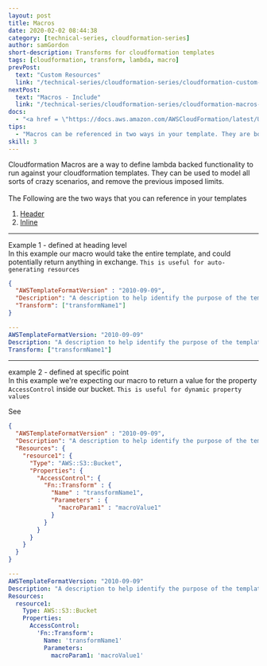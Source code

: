 ```yaml
---
layout: post
title: Macros
date: 2020-02-02 08:44:38
category: [technical-series, cloudformation-series]
author: samGordon
short-description: Transforms for cloudformation templates
tags: [cloudformation, transform, lambda, macro]
prevPost:
  text: "Custom Resources"
  link: "/technical-series/cloudformation-series/cloudformation-custom-resources"
nextPost:
  text: "Macros - Include"
  link: "/technical-series/cloudformation-series/cloudformation-macros-include"
docs:
  - "<a href = \"https://docs.aws.amazon.com/AWSCloudFormation/latest/UserGuide/template-macros.html\">AWS docs on cloudformation Macros</a>"
tips:
  - "Macros can be referenced in two ways in your template. They are both listed below"
skill: 3
---
```


Cloudformation Macros are a way to define lambda backed functionality to run against your cloudformation templates. They can be used to model all sorts of crazy scenarios, and remove the previous imposed limits.
  <br>
  <br>
The Following are the two ways that you can reference in your templates

1. [Header](#header)
2. [Inline](#inline)

---

<a name="header"></a>
Example 1 - defined at heading level<br>
In this example our macro would take the entire template, and could potentially return anything in exchange.
`This is useful for auto-generating resources`

```json
{
  "AWSTemplateFormatVersion" : "2010-09-09",
  "Description": "A description to help identify the purpose of the template",
  "Transform": ["transformName1"]
}
```

```yml
---
AWSTemplateFormatVersion: "2010-09-09"
Description: "A description to help identify the purpose of the template"
Transform: ["transformName1"]
```

---

<a name="inline"></a>
example 2 - defined at specific point<br>
In this example we're expecting our macro to return a value for the property `AccessControl` inside our bucket.
`This is useful for dynamic property values`

See

```json
{
  "AWSTemplateFormatVersion" : "2010-09-09",
  "Description": "A description to help identify the purpose of the template",
  "Resources": {
    "resource1": {
      "Type": "AWS::S3::Bucket",
      "Properties": {
        "AccessControl": {
          "Fn::Transform" : {
            "Name" : "transformName1",
            "Parameters" : {
              "macroParam1" : "macroValue1"
            }
          }
        }
      }
    }
  }
}
```

```yml
---
AWSTemplateFormatVersion: "2010-09-09"
Description: "A description to help identify the purpose of the template"
Resources:
  resource1:
    Type: AWS::S3::Bucket
    Properties:
      AccessControl:
        'Fn::Transform':
          Name: 'transformName1'
          Parameters:
            macroParam1: 'macroValue1'
```

